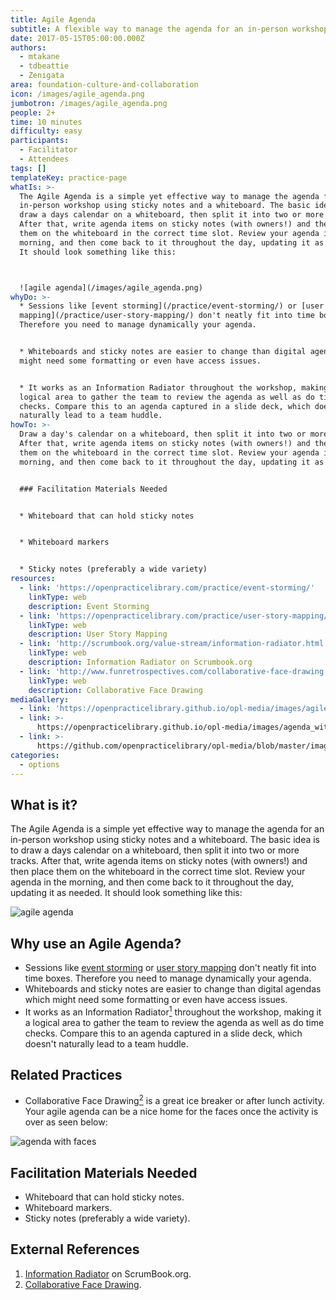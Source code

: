 ```yaml
---
title: Agile Agenda
subtitle: A flexible way to manage the agenda for an in-person workshop.
date: 2017-05-15T05:00:00.000Z
authors:
  - mtakane
  - tdbeattie
  - Zenigata
area: foundation-culture-and-collaboration
icon: /images/agile_agenda.png
jumbotron: /images/agile_agenda.png
people: 2+
time: 10 minutes
difficulty: easy
participants:
  - Facilitator
  - Attendees
tags: []
templateKey: practice-page
whatIs: >-
  The Agile Agenda is a simple yet effective way to manage the agenda for an
  in-person workshop using sticky notes and a whiteboard. The basic idea is to
  draw a days calendar on a whiteboard, then split it into two or more tracks.
  After that, write agenda items on sticky notes (with owners!) and then place
  them on the whiteboard in the correct time slot. Review your agenda in the
  morning, and then come back to it throughout the day, updating it as needed.
  It should look something like this:



  ![agile agenda](/images/agile_agenda.png)
whyDo: >-
  * Sessions like [event storming](/practice/event-storming/) or [user story
  mapping](/practice/user-story-mapping/) don't neatly fit into time boxes.
  Therefore you need to manage dynamically your agenda.


  * Whiteboards and sticky notes are easier to change than digital agendas which
  might need some formatting or even have access issues.


  * It works as an Information Radiator throughout the workshop, making it a
  logical area to gather the team to review the agenda as well as do time
  checks. Compare this to an agenda captured in a slide deck, which doesn't
  naturally lead to a team huddle.
howTo: >-
  Draw a day's calendar on a whiteboard, then split it into two or more tracks.
  After that, write agenda items on sticky notes (with owners!) and then place
  them on the whiteboard in the correct time slot. Review your agenda in the
  morning, and then come back to it throughout the day, updating it as needed. 


  ### Facilitation Materials Needed


  * Whiteboard that can hold sticky notes


  * Whiteboard markers


  * Sticky notes (preferably a wide variety)
resources:
  - link: 'https://openpracticelibrary.com/practice/event-storming/'
    linkType: web
    description: Event Storming
  - link: 'https://openpracticelibrary.com/practice/user-story-mapping/'
    linkType: web
    description: User Story Mapping
  - link: 'http://scrumbook.org/value-stream/information-radiator.html'
    linkType: web
    description: Information Radiator on Scrumbook.org
  - link: 'http://www.funretrospectives.com/collaborative-face-drawing'
    linkType: web
    description: Collaborative Face Drawing
mediaGallery:
  - link: 'https://openpracticelibrary.github.io/opl-media/images/agile_agenda.png'
  - link: >-
      https://openpracticelibrary.github.io/opl-media/images/agenda_with_faces.png
  - link: >-
      https://github.com/openpracticelibrary/opl-media/blob/master/images/Agile%20Agenda.jpg?raw=true
categories: 
  - options
---
```

## What is it?

The Agile Agenda is a simple yet effective way to manage the agenda for an in-person workshop using sticky notes and a whiteboard. The basic idea is to draw a days calendar on a whiteboard, then split it into two or more tracks. After that, write agenda items on sticky notes (with owners!) and then place them on the whiteboard in the correct time slot. Review your agenda in the morning, and then come back to it throughout the day, updating it as needed. It should look something like this:

![agile agenda](/images/agile_agenda.png)

## Why use an Agile Agenda?

* Sessions like [event storming](/practice/event-storming/) or [user story mapping](/practice/user-story-mapping/) don't neatly fit into time boxes. Therefore you need to manage dynamically your agenda.
* Whiteboards and sticky notes are easier to change than digital agendas which might need some formatting or even have access issues.
* It works as an Information Radiator[<sup>1</sup>](#footnote-1) throughout the workshop, making it a logical area to gather the team to review the agenda as well as do time checks. Compare this to an agenda captured in a slide deck, which doesn't naturally lead to a team huddle.

## Related Practices

* Collaborative Face Drawing[<sup>2</sup>](#footnote-2) is a great ice breaker or after lunch activity. Your agile agenda can be a nice home for the faces once the activity is over as seen below:

![agenda with faces](/images/agenda_with_faces.png)

## Facilitation Materials Needed

* Whiteboard that can hold sticky notes.
* Whiteboard markers.
* Sticky notes (preferably a wide variety).

## External References

1. <a name="footnote-1"></a>[Information Radiator](http://scrumbook.org/value-stream/information-radiator.html) on ScrumBook.org.
2. <a name="footnote-2"></a>[Collaborative Face Drawing](http://www.funretrospectives.com/collaborative-face-drawing/).
